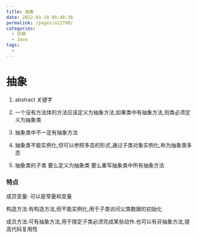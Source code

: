 ```yaml
---
title: 抽象
date: 2022-03-18 00:48:38
permalink: /pages/a12790/
categories:
  - 后端
  - Java
tags:
  - 
---
```

# 抽象

1. abstract 关键字

2. 一个没有方法体的方法应该定义为抽象方法,如果类中有抽象方法,则类必须定义为抽象类
3. 抽象类中不一定有抽象方法
4. 抽象类不能实例化,但可以参照多态的形式,通过子类对象实例化,称为抽象类多态
5. 抽象类的子类  要么定义为抽象类  要么重写抽象类中所有抽象方法



### 特点

成员变量: 可以是常量和变量

构造方法:有构造方法,但不能实例化,用于子类访问父类数据的初始化

成员方法:可有抽象方法,用于限定子类必须完成某些动作.也可以有非抽象方法,提高代码复用性



